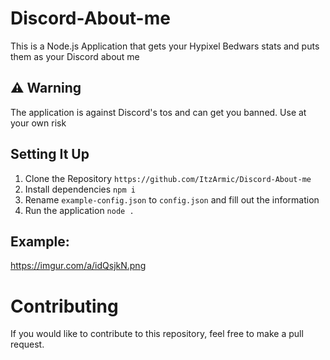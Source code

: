 # Discord-About-me

This is a Node.js Application that gets your Hypixel Bedwars stats and puts them as your Discord about me

## ⚠ Warning 
The application is against Discord's tos and can get you banned. Use at your own risk

## Setting It Up
1. Clone the Repository `https://github.com/ItzArmic/Discord-About-me`
2. Install dependencies `npm i`
3. Rename `example-config.json` to `config.json` and fill out the information
4. Run the application `node .`

## Example: 
https://imgur.com/a/idQsjkN.png

# Contributing
If you would like to contribute to this repository, feel free to make a pull request.

